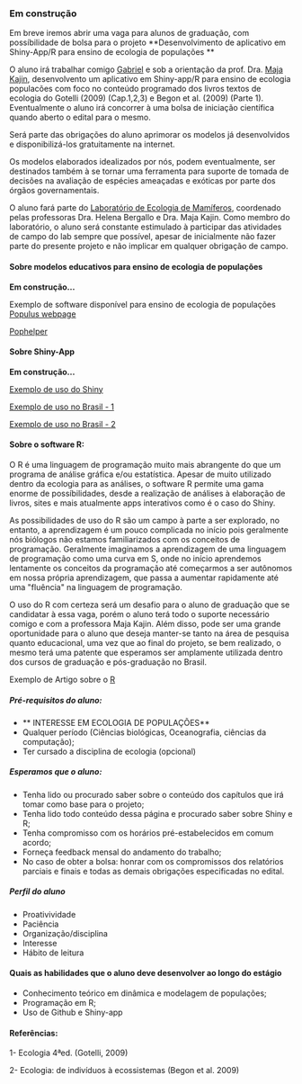 ### Em construção
Em breve iremos abrir uma vaga para alunos de graduação, com possíbilidade de bolsa para o projeto **Desenvolvimento de aplicativo em Shiny-App/R para ensino de ecologia de populações **

O aluno irá trabalhar comigo [Gabriel](http://buscatextual.cnpq.br/buscatextual/visualizacv.do?id=K4457917Z6)
e sob a orientação da prof. Dra. [Maja Kajin](http://buscatextual.cnpq.br/buscatextual/visualizacv.do?id=K4770409Z9), 
desenvolvento um aplicativo em Shiny-app/R para ensino de ecologia populacões com foco no conteúdo programado dos livros textos de ecologia do Gotelli (2009) (Cap.1,2,3) e Begon et al. (2009) (Parte 1). Eventualmente o aluno irá concorrer à uma bolsa de iniciação científica quando aberto o edital para o mesmo.

Será parte das obrigações do aluno aprimorar os modelos já desenvolvidos e disponibilizá-los gratuitamente na internet.

Os modelos elaborados idealizados por nós, podem eventualmente, ser destinados também à se tornar uma ferramenta para suporte de tomada de decisões na avaliação de espécies ameaçadas e exóticas por parte dos órgãos governamentais.

O aluno fará parte do [Laboratório de Ecologia de Mamíferos](https://lemauerj.wixsite.com/lema), coordenado pelas professoras Dra. Helena Bergallo e Dra. Maja Kajin. Como membro do laboratório, o aluno será constante estimulado à participar das atividades de campo do lab sempre que possível, apesar de inicialmente não fazer parte do presente projeto e não implicar em qualquer obrigação de campo.

#### Sobre modelos educativos para ensino de ecologia de populações

**Em construção...**

Exemplo de software disponível para ensino de ecologia de populações [Populus webpage](https://cbs.umn.edu/populus/download-populus)

[Pophelper](http://onlinelibrary.wiley.com/doi/10.1111/1755-0998.12509/abstract)


#### Sobre Shiny-App

**Em construção...**


[Exemplo de uso do Shiny](https://gallery.shinyapps.io/Ebola-Dynamic/)

[Exemplo de uso no Brasil - 1](https://www.embrapa.br/busca-de-publicacoes/-/publicacao/1038869/disseminando-a-aplicacao-do-r-shiny-em-metodos-quantitativos-e-computacao-cientifica-na-web)

[Exemplo de uso no Brasil - 2](http://ce.esalq.usp.br/content/uso-do-shiny-para-o-ensino-da-estat%C3%ADstica-teoria-e-aplica%C3%A7%C3%B5es)


#### Sobre o software R:
O R é uma linguagem de programação muito mais abrangente do que um programa de análise gráfica e/ou estatística. Apesar de muito utilizado dentro da ecologia para as análises, o software R permite uma gama enorme de possíbilidades, desde a realização de análises à elaboração de livros, sites e mais atualmente apps interativos como é o caso do Shiny. 

As possibilidades de uso do R são um campo à parte a ser explorado, no entanto, a aprendizagem é um pouco complicada no início pois geralmente nós biólogos não estamos familiarizados com os conceitos de programação. Geralmente imaginamos a aprendizagem de uma linguagem de programação como uma curva em S, onde no início aprendemos lentamente os conceitos da programação até começarmos a ser autônomos em nossa própria aprendizagem, que passa a aumentar rapidamente até uma "fluência" na linguagem de programação.

O uso do R com certeza será um desafio para o aluno de graduação que se candidatar à essa vaga, porém o aluno terá todo o suporte necessário comigo e com a professora Maja Kajin. Além disso, pode ser uma grande oportunidade para o aluno que deseja manter-se tanto na área de pesquisa quanto educacional, uma vez que ao final do projeto, se bem realizado, o mesmo terá uma patente que esperamos ser amplamente utilizada dentro dos cursos de graduação e pós-graduação no Brasil.

Exemplo de Artigo sobre o [R](https://www.researchgate.net/publication/237195976_O_programa_R_e_suas_aplicacoes_em_Herpetologia)

##### Pré-requisitos do aluno:
  - ** INTERESSE EM ECOLOGIA DE POPULAÇÕES**
  - Qualquer período (Ciências biológicas, Oceanografia, ciências da computação);
  - Ter cursado a disciplina de ecologia (opcional)
  
  
##### Esperamos que o aluno:
  - Tenha lido ou procurado saber sobre o conteúdo dos capítulos que irá tomar como base para o projeto;
  - Tenha lido todo conteúdo dessa página e procurado saber sobre Shiny e R;
  - Tenha compromisso com os horários pré-estabelecidos em comum acordo;
  - Forneça feedback mensal do andamento do trabalho;
  - No caso de obter a bolsa: honrar com os compromissos dos relatórios parciais e finais e todas as demais obrigações especificadas no edital.
  

##### Perfil do aluno
* Proativividade
* Paciência
* Organização/disciplina
* Interesse
* Hábito de leitura

#### Quais as habilidades que o aluno deve desenvolver ao longo do estágio
 - Conhecimento teórico em dinâmica e modelagem de populações;
 - Programação em R;
 - Uso de Github e Shiny-app


#### Referências:

1- Ecologia 4ªed. (Gotelli, 2009)

2- Ecologia: de indivíduos à ecossistemas (Begon et al. 2009)


